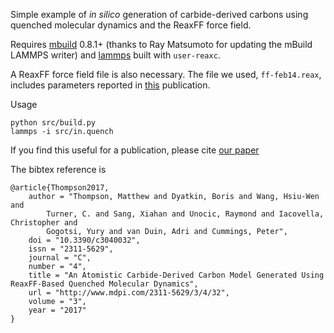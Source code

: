 Simple example of *in silico* generation of carbide-derived carbons using
quenched molecular dynamics and the ReaxFF force field.

Requires [mbuild](https://github.com/mosdef-hub/mbuild) 0.8.1+ (thanks to Ray
Matsumoto for updating the mBuild LAMMPS writer) and
[lammps](https://github.com/lammps/lammps) built with `user-reaxc`.

A ReaxFF force field file is also necessary. The file we used, `ff-feb14.reax`,
includes parameters reported in [this](https://doi.org/10.1021/jp510274e)
publication.

Usage
```
python src/build.py
lammps -i src/in.quench
```

If you find this useful for a publication, please cite [our
paper](https://doi.org/10.3390/c3040032)

The bibtex reference is
```
@article{Thompson2017,
    author = "Thompson, Matthew and Dyatkin, Boris and Wang, Hsiu-Wen and
        Turner, C. and Sang, Xiahan and Unocic, Raymond and Iacovella, Christopher and
        Gogotsi, Yury and van Duin, Adri and Cummings, Peter",
    doi = "10.3390/c3040032",
    issn = "2311-5629",
    journal = "C",
    number = "4",
    title = "An Atomistic Carbide-Derived Carbon Model Generated Using ReaxFF-Based Quenched Molecular Dynamics",
    url = "http://www.mdpi.com/2311-5629/3/4/32",
    volume = "3",
    year = "2017"
}
```

